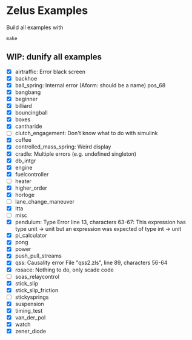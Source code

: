 # Zelus Examples

Build all examples with
```
make
```

## WIP: dunify all examples

- [x] airtraffic: Error black screen 
- [x] backhoe
- [x] ball_spring: Internal error (Aform: should be a name) pos_68
- [x] bangbang
- [x] beginner
- [x] billiard
- [x] bouncingball
- [x] boxes
- [x] cantharide
- [ ] clutch_engagement: Don't know what to do with simulink
- [x] coffee
- [X] controlled_mass_spring: Weird display
- [x] cradle: Multiple errors (e.g. undefined singleton)
- [x] db_intgr
- [x] engine
- [x] fuelcontroller
- [ ] heater
- [x] higher_order
- [x] horloge
- [ ] lane_change_maneuver
- [x] ltta
- [ ] misc
- [x] pendulum: Type Error line 13, characters 63-67: This expression has type unit -> unit but an expression was expected of type int -> unit 
- [x] pi_calculator
- [x] pong
- [x] power
- [x] push_pull_streams
- [x] qss: Causality error File "qss2.zls", line 89, characters 56-64
- [x] rosace: Nothing to do, only scade code
- [ ] soas_relaycontrol
- [x] stick_slip
- [x] stick_slip_friction
- [ ] stickysprings
- [x] suspension
- [x] timing_test
- [x] van_der_pol
- [x] watch
- [x] zener_diode